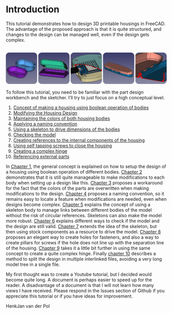 # Introduction
This tutorial demonstrates how to design 3D printable housings in FreeCAD. The advantage of the proposed approach is that it is quite structured, and changes to the design can be managed well, even if the design gets complex.

<p align="center">
  <img src="./01-concept/images/overview.png" alt="Overview" width="800">
</p>

To follow this tutorial, you need to be familiar with the part design workbench and the sketcher. I’ll try to just focus on a high conceptual level.

1. [Concept of making a housing using boolean operation of bodies](./01-concept/Readme.md)
2. [Modifying the Housing Design](./02-making-modifications/Readme.md)
3. [Maintaining the colors of both housing bodies](./03-maintaining-colors/Readme.md)
4. [Applying a naming convention](./04-naming-convention/Readme.md)
5. [Using a skeleton to drive dimensions of the bodies](./05-skeleton-body/Readme.md)
6. [Checking the model](./06-check-model/Readme.md)
7. [Creating references to the internal components of the housing](./07-referencing-components/Readme.md)
8. [Using self tapping screws to close the housing](./08-self-tapping-screws/Readme.md)
9. [Creating a complex hinge](./09-hinge/Readme.md)
10. [Referencing external parts](./10-referencing-external-parts/Readme.md)

In [Chapter 1](./01-concept/Readme.md), the general concept is explained on how to setup the design of a housing using boolean operation of different bodies. [Chapter 2](./02-making-modifications/Readme.md) demonstrates that it is still quite manageable to make modifications to each body when setting up a design like this. [Chapter 3](./03-maintaining-colors/Readme.md) proposes a workaround for the fact that the colors of the parts are overwritten when making modifications to the design. [Chapter 4](./04-naming-convention/Readme.md) proposes a naming convention, so it remains easy to locate a feature when modifications are needed, even when designs become complex. [Chapter 5](./05-skeleton-body/Readme.md) explains the concept of using a skeleton body to manage links between different bodies of the model without the risk of circular references. Skeletons can also make the model more robust. [Chapter 6](./06-check-model/Readme.md) explains different ways to check if the model and the design are still valid. [Chapter 7](./07-referencing-components/Readme.md) extends the idea of the skeleton, but then using stock components as a resource to drive the model. [Chapter 8](./08-self-tapping-screws/Readme.md) proposes an elegant way to create holes for fasteners, and also a way to create pillars for screws if the hole does not line up with the separation line of the housing. [Chapter 9](./09-hinge/Readme.md) takes it a little bit further in using the same concept to create a quite complex hinge. Finally [chapter 10](./10-referencing-external-parts/Readme.md) describes a method to split the design in multiple interlinked files, avoiding a very long model tree in a single file.

My first thought was to create a Youtube tutorial, but I decided would become quite long. A document is perhaps easier to speed up for the reader. A disadvantage of a document is that I will not learn how many views I have received. Please respond in the Issues section of Github if you appreciate this tutorial or if you have ideas for improvement.

HenkJan van der Pol
